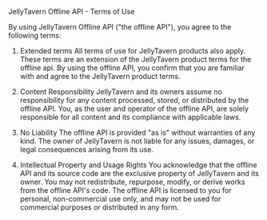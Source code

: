 JellyTavern Offline API - Terms of Use

By using JellyTavern Offline API ("the offline API"), you agree to the following terms:

1. Extended terms
All terms of use for JellyTavern products also apply. These terms are an extension of the JellyTavern product terms for the offline api. By using the offline API, you confirm that you are familiar with and agree to the JellyTavern product terms.

2. Content Responsibility
JellyTavern and its owners assume no responsibility for any content processed, stored, or distributed by the offline API. You, as the user and operator of the offline API, are solely responsible for all content and its compliance with applicable laws.

3. No Liability
The offline API is provided "as is" without warranties of any kind. The owner of JellyTavern is not liable for any issues, damages, or legal consequences arising from its use.

4. Intellectual Property and Usage Rights
You acknowledge that the offline API and its source code are the exclusive property of JellyTavern and its owner. You may not redistribute, repurpose, modify, or derive works from the offline API's code. The offline API is licensed to you for personal, non-commercial use only, and may not be used for commercial purposes or distributed in any form.